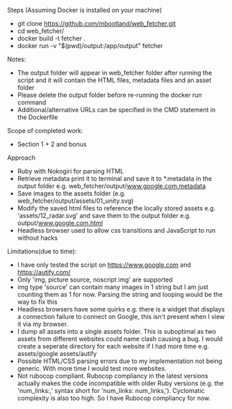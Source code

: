 Steps (Assuming Docker is installed on your machine)
- git clone https://github.com/mbootland/web_fetcher.git
- cd web_fetcher/
- docker build -t fetcher .
- docker run -v "$(pwd)/output:/app/output" fetcher

Notes: 
- The output folder will appear in web_fetcher folder after running the script and it will contain the HTML files, metadata files and an asset folder
- Please delete the output folder before re-running the docker run command
- Additional/alternative URLs can be specified in the CMD statement in the Dockerfile

Scope of completed work:
- Section 1 + 2 and bonus

Approach
- Ruby with Nokogiri for parsing HTML
- Retrieve metadata print it to terminal and save it to *.metadata in the output folder e.g. web_fetcher/output/www.google.com.metadata
- Save images to the assets folder (e.g. web_fetcher/output/assets/01_unity.svg)
- Modify the saved html files to reference the locally stored assets e.g. 'assets/12_radar.svg' and save them to the output folder e.g. output/www.google.com.html
- Headless browser used to allow css transitions and JavaScript to run without hacks

Limitations(due to time):
- I have only tested the script on https://www.google.com and https://autify.com/
- Only 'img, picture source, noscript img' are supported
- img type 'source' can contain many images in 1 string but I am just counting them as 1 for now. Parsing the string and looping would be the way to fix this
- Headless browsers have some quirks e.g. there is a widget that displays a connection failure to connect on Google, this isn't present when I view it via my browser.
- I dump all assets into a single assets folder. This is suboptimal as two assets from different websites could name clash causing a bug. I would create a seperate directory for each website if I had more time e.g. assets/google assets/autify
- Possible HTML/CSS parsing errors due to my implementation not being generic. With more time I would test more websites.
- Not rubocop compliant. Rubocop compliancy in the latest versions actually makes the code incompatible with older Ruby versions (e.g. the 'num_links:,' syntax short for 'num_links: num_links,'). Cyclomatic complexity is also too high. So I have Rubocop compliancy for now. 